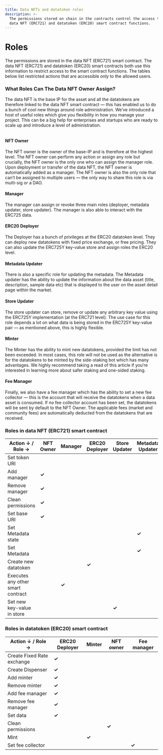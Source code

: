 ```yaml
---
title: Data NFTs and datatoken roles
description: >-
  The permissions stored on chain in the contracts control the access to the
  data NFT (ERC721) and datatoken (ERC20) smart contract functions.
---
```


# Roles

The permissions are stored in the data NFT (ERC721) smart contract. The data NFT (ERC721) and datatoken (ERC20) smart contracts both use this information to restrict access to the smart contract functions. The tables below list restricted actions that are accessible only to the allowed users.

### What Roles Can The Data NFT Owner Assign?

The data NFT is the base IP for the asset and all the datatokens are therefore linked to the data NFT smart contract — this has enabled us to do a bunch of cool new things around role administration. We’ve introduced a host of useful roles which give you flexibility in how you manage your project. This can be a big help for enterprises and startups who are ready to scale up and introduce a level of administration.

```mermaid
```

#### NFT Owner

The NFT owner is the owner of the base-IP and is therefore at the highest level. The NFT owner can perform any action or assign any role but crucially, the NFT owner is the only one who can assign the manager role. Upon deployment or transfer of the data NFT, the NFT owner is automatically added as a manager. The NFT owner is also the only role that can’t be assigned to multiple users — the only way to share this role is via multi-sig or a DAO.

#### Manager

The manager can assign or revoke three main roles (deployer, metadata updater, store updater). The manager is also able to interact with the ERC725 data.

#### ERC20 Deployer

The Deployer has a bunch of privileges at the ERC20 datatoken level. They can deploy new datatokens with fixed price exchange, or free pricing. They can also update the ERC725Y key-value store and assign roles the ERC20 level.

#### Metadata Updater

There is also a specific role for updating the metadata. The Metadata updater has the ability to update the information about the data asset (title, description, sample data etc) that is displayed to the user on the asset detail page within the market.

#### Store Updater

The store updater can store, remove or update any arbitrary key value using the ERC725Y implementation (at the ERC721 level). The use case for this role depends a lot on what data is being stored in the ERC725Y key-value pair — as mentioned above, this is highly flexible.

#### Minter

The Minter has the ability to mint new datatokens, provided the limit has not been exceeded. In most cases, this role will not be used as the alternative is for the datatokens to be minted by the side-staking bot which has many advantages. We highly recommend taking a read of this article if you’re interested in learning more about safer staking and one-sided staking.

#### Fee Manager

Finally, we also have a fee manager which has the ability to set a new fee collector — this is the account that will receive the datatokens when a data asset is consumed. If no fee collector account has been set, the datatokens will be sent by default to the NFT Owner. The applicable fees (market and community fees) are automatically deducted from the datatokens that are received.

### Roles in data NFT (ERC721) smart contract

| Action ↓ / Role →                 | NFT Owner | Manager | ERC20 Deployer | Store Updater | Metadata Updater |
| --------------------------------- | --------- | ------- | -------------- | ------------- | ---------------- |
| Set token URI                     |           |         |                |               |                  |
| Add manager                       | **✓**     |         |                |               |                  |
| Remove manager                    | **✓**     |         |                |               |                  |
| Clean permissions                 | **✓**     |         |                |               |                  |
| Set base URI                      | **✓**     |         |                |               |                  |
| Set Metadata state                |           |         |                |               | **✓**            |
| Set Metadata                      |           |         |                |               | **✓**            |
| Create new datatoken              |           |         | **✓**          |               |                  |
| Executes any other smart contract |           | **✓**   |                |               |                  |
| Set new key-value in store        |           |         |                | **✓**         |                  |

### Roles in datatoken (ERC20) smart contract

| Action ↓ / Role →          | ERC20 Deployer | Minter | NFT owner | Fee manager |
| -------------------------- | -------------- | ------ | --------- | ----------- |
| Create Fixed Rate exchange | **✓**          |        |           |             |
| Create Dispenser           | **✓**          |        |           |             |
| Add minter                 | **✓**          |        |           |             |
| Remove minter              | **✓**          |        |           |             |
| Add fee manager            | **✓**          |        |           |             |
| Remove fee manager         | **✓**          |        |           |             |
| Set data                   | **✓**          |        |           |             |
| Clean permissions          |                |        | **✓**     |             |
| Mint                       |                | **✓**  |           |             |
| Set fee collector          |                |        |           | **✓**       |
